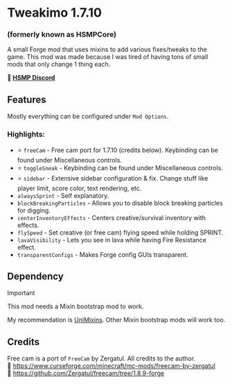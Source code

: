 # Tweakimo 1.7.10
### (formerly known as HSMPCore)
A small Forge mod that uses mixins to add various fixes/tweaks to the game. This mod was made because I was tired of having tons of small mods that only change 1 thing each.

<b>🔗 [HSMP Discord](https://discord.gg/4ySWkM2)</b>

## Features
Mostly everything can be configured under `Mod Options`.

### Highlights:
- ⭐ `freeCam` - Free cam port for 1.7.10 (credits below). Keybinding can be found under Miscellaneous controls.
- ⭐ `toggleSneak` - Keybinding can be found under Miscellaneous controls.
- ⭐ `sidebar` - Extensive sidebar configuration & fix. Change stuff like player limit, score color, text rendering, etc.
- `alwaysSprint` - Self explanatory.
- `blockBreakingParticles` - Allows you to disable block breaking particles for digging.
- `centerInventoryEffects` - Centers creative/survival inventory with effects.
- `flySpeed` - Set creative (or free cam) flying speed while holding SPRINT.
- `lavaVisibility` - Lets you see in lava while having Fire Resistance effect.
- `transparentConfigs` - Makes Forge config GUIs transparent.

## Dependency
> [!IMPORTANT]
> This mod needs a Mixin bootstrap mod to work.

My recommendation is [UniMixins](https://modrinth.com/mod/unimixins). Other Mixin bootstrap mods will work too.

## Credits
Free cam is a port of `FreeCam` by Zergatul. All credits to the author.
<br>🔗 https://www.curseforge.com/minecraft/mc-mods/freecam-by-zergatul
<br>🔗 https://github.com/Zergatul/freecam/tree/1.8.9-forge